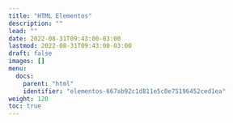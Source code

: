 ```yaml
---
title: "HTML Elementos"
description: ""
lead: ""
date: 2022-08-31T09:43:00-03:00
lastmod: 2022-08-31T09:43:00-03:00
draft: false
images: []
menu:
  docs:
    parent: "html"
    identifier: "elementos-667ab92c1d811e5c0e75196452ced1ea"
weight: 120
toc: true
---
```


